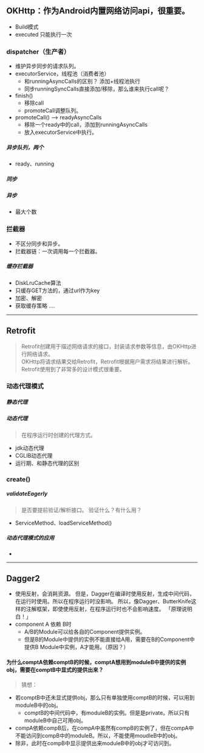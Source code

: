 ## OKHttp：作为Android内置网络访问api，很重要。
* Build模式
* executed 只能执行一次

### dispatcher（生产者）
* 维护异步同步的请求队列。
* executorService，线程池（消费者池）
    * 和runningAsyncCalls的区别？ 添加+线程池执行
    * 同步runningSyncCalls直接添加/移除，那么谁来执行call呢？
* finish()
    * 移除call
    * promoteCall调整队列。
* promoteCall() --> readyAsyncCalls
    * 移除一个ready中的call，添加到runningAsyncCalls
    * 放入executorService中执行。
##### 异步队列，两个
* ready、running
##### 同步
##### 异步
* 最大个数

### 拦截器
* 不区分同步和异步。
* 拦截器链：一次调用每一个拦截器。
##### 缓存拦截器
* DiskLruCache算法
* 只缓存GET方法的，通过url作为key
* 加密、解密
* 获取缓存策略
....

-------

## Retrofit
> Retrofit创建用于描述网络请求的接口，封装请求参数等信息，由OKHttp进行网络请求。    
  OKHttp将请求结果交给Retrofit，Retrofit根据用户需求将结果进行解析。
> Retrofit使用到了非常多的设计模式很重要。
### 动态代理模式
##### 静态代理
##### 动态代理
> 在程序运行时创建的代理方式。
* jdk动态代理
* CGLIB动态代理
* 运行期、和静态代理的区别

### create()
##### validateEagerly
> 是否要提前验证/解析接口。 验证什么？有什么用？
* ServiceMethod、loadServiceMethod()
##### 动态代理模式的应用
* 
-----
## Dagger2
* 使用反射，会消耗资源。
  但是，Dagger在编译时使用反射，生成中间代码，在运行时使用。所以在程序运行时没影响。
  所以，像Dagger、ButterKnife这样的注解框架，即使使用反射，在程序运行时也不会影响速度。
  「原理说明白！」
* component A 依赖 B时
    * A/B的Module可以给各自的Component提供实例。
    * 但是B的Module中提供的实例不能直接给A用，需要在B的Component中提供B Module中实例，A才能用。（原因？）
#### 为什么comptA依赖comptB的时候，comptA想用到moduleB中提供的实例obj，需要在comptB中显式的提供出来？
> 猜想：
* 若comptB中还未显式提供obj，那么只有单独使用comptB的时候，可以用到moduleB中的obj。
    * comptB的中间代码中，有moduleB的实例。但是是private。所以只有moduleB中自己可用obj。
* compA依赖compB后，在compA中虽然有compB的实例了，但在compA中不能访问到compB中的moduleB。所以，不能使用moudleB中的obj。
* 除非，此时在compB中显示提供出来moduleB中的obj才可访问到。
